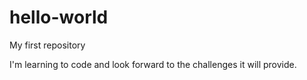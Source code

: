 # hello-world
My first repository


I'm learning to code and look forward to the challenges it will provide.
